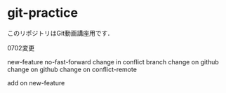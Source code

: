 # git-practice
このリポジトリはGit動画講座用です．

0702変更

new-feature
no-fast-forward
change in conflict branch
change on github
change on github
change on conflict-remote

add on new-feature
